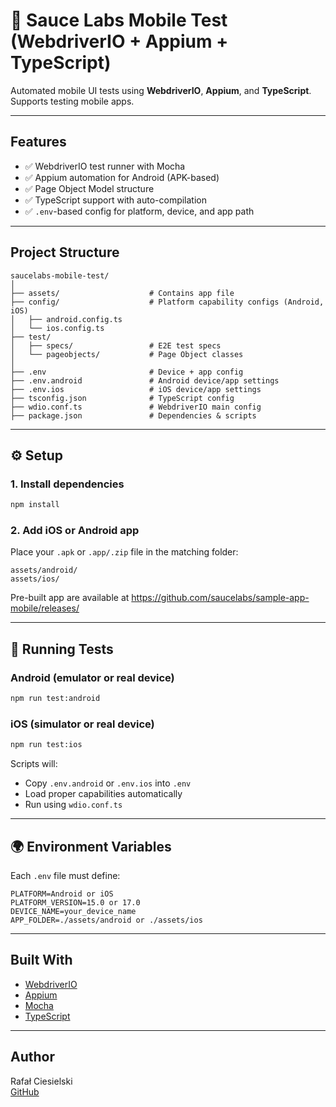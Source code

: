 # 📱 Sauce Labs Mobile Test (WebdriverIO + Appium + TypeScript)

Automated mobile UI tests using **WebdriverIO**, **Appium**, and **TypeScript**.  
Supports testing mobile apps.

---

## Features

- ✅ WebdriverIO test runner with Mocha
- ✅ Appium automation for Android (APK-based)
- ✅ Page Object Model structure
- ✅ TypeScript support with auto-compilation
- ✅ `.env`-based config for platform, device, and app path

---

## Project Structure

```
saucelabs-mobile-test/
│
├── assets/                    # Contains app file
├── config/                    # Platform capability configs (Android, iOS)
│   ├── android.config.ts
│   └── ios.config.ts
├── test/
│   ├── specs/                 # E2E test specs
│   └── pageobjects/           # Page Object classes
│
├── .env                       # Device + app config
├── .env.android               # Android device/app settings
├── .env.ios                   # iOS device/app settings
├── tsconfig.json              # TypeScript config
├── wdio.conf.ts               # WebdriverIO main config
├── package.json               # Dependencies & scripts
```

---

## ⚙️ Setup

### 1. Install dependencies

```bash
npm install
```

### 2. Add iOS or Android app

Place your `.apk` or `.app/.zip` file in the matching folder:

```
assets/android/
assets/ios/
```

Pre-built app are available at https://github.com/saucelabs/sample-app-mobile/releases/

---

## 🚀 Running Tests

### Android (emulator or real device)

```bash
npm run test:android
```

### iOS (simulator or real device)

```bash
npm run test:ios
```

Scripts will:

- Copy `.env.android` or `.env.ios` into `.env`
- Load proper capabilities automatically
- Run using `wdio.conf.ts`

---

## 🌍 Environment Variables

Each `.env` file must define:

```env
PLATFORM=Android or iOS
PLATFORM_VERSION=15.0 or 17.0
DEVICE_NAME=your_device_name
APP_FOLDER=./assets/android or ./assets/ios
```

---

## Built With

- [WebdriverIO](https://webdriver.io/)
- [Appium](https://appium.io/)
- [Mocha](https://mochajs.org/)
- [TypeScript](https://www.typescriptlang.org/)

---

## Author

Rafał Ciesielski  
[GitHub](https://github.com/rciesielski3)
